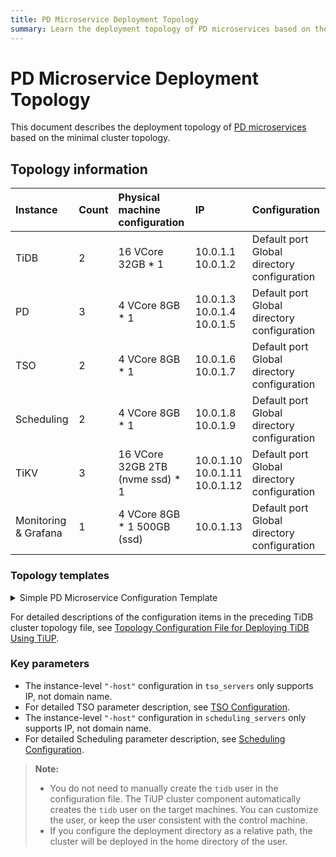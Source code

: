 ```yaml
---
title: PD Microservice Deployment Topology
summary: Learn the deployment topology of PD microservices based on the minimal cluster topology.
---
```


# PD Microservice Deployment Topology

This document describes the deployment topology of [PD microservices](/pd-microservices.md) based on the minimal cluster topology.

## Topology information

| Instance              | Count | Physical machine configuration       | IP                                      | Configuration             |
| :-------------------- | :---  | :----------------------------------- | :-------------------------------------- | :-------------------------|
| TiDB                  | 2     | 16 VCore 32GB * 1                    | 10.0.1.1 <br/> 10.0.1.2                 | Default port <br/> Global directory configuration |
| PD                    | 3     | 4 VCore 8GB * 1                      | 10.0.1.3 <br/> 10.0.1.4 <br/> 10.0.1.5  | Default port <br/> Global directory configuration |
| TSO                   | 2     | 4 VCore 8GB * 1                      | 10.0.1.6 <br/> 10.0.1.7                 | Default port <br/> Global directory configuration |
| Scheduling            | 2     | 4 VCore 8GB * 1                      | 10.0.1.8 <br/> 10.0.1.9                 | Default port <br/> Global directory configuration |
| TiKV                  | 3     | 16 VCore 32GB 2TB (nvme ssd) * 1     | 10.0.1.10 <br/> 10.0.1.11 <br/> 10.0.1.12 | Default port <br/> Global directory configuration |
| Monitoring & Grafana  | 1     | 4 VCore 8GB * 1 500GB (ssd)          | 10.0.1.13                               | Default port <br/> Global directory configuration |

### Topology templates

<details>
<summary>Simple PD Microservice Configuration Template</summary>

```yaml
# # Global variables are applied to all deployments and used as the default value of
# # the deployments if a specific deployment value is missing.
global:
  user: "tidb"
  ssh_port: 22
  deploy_dir: "/tidb-deploy"
  data_dir: "/tidb-data"
  listen_host: 0.0.0.0
  arch: "amd64"
  pd_mode: "ms"

monitored:
  node_exporter_port: 9200
  blackbox_exporter_port: 9215

# # Specifies the configuration of PD servers.
pd_servers:
  - host: 10.0.1.3
  - host: 10.0.1.4
  - host: 10.0.1.5

# # Specifies the configuration of TiDB servers.
tidb_servers:
  - host: 10.0.1.1
  - host: 10.0.1.2

# # Specifies the configuration of TiKV servers.
tikv_servers:
  - host: 10.0.1.10
  - host: 10.0.1.11
  - host: 10.0.1.12

# # Specifies the configuration of TSO servers.
tso_servers:
  - host: 10.0.1.6
  - host: 10.0.1.7

# # Specifies the configuration of Scheduling servers.
scheduling_servers:
  - host: 10.0.1.8
  - host: 10.0.1.9

# # Specifies the configuration of Prometheus servers.
monitoring_servers:
  - host: 10.0.1.13

# # Specifies the configuration of Grafana servers.
grafana_servers:
  - host: 10.0.1.13
```

</details>

For detailed descriptions of the configuration items in the preceding TiDB cluster topology file, see [Topology Configuration File for Deploying TiDB Using TiUP](/tiup/tiup-cluster-topology-reference.md).

### Key parameters

- The instance-level `"-host"` configuration in `tso_servers` only supports IP, not domain name.
- For detailed TSO parameter description, see [TSO Configuration](/tso-configuration-file.md).
- The instance-level `"-host"` configuration in `scheduling_servers` only supports IP, not domain name.
- For detailed Scheduling parameter description, see [Scheduling Configuration](/scheduling-configuration-file.md).

> **Note:**
>
> - You do not need to manually create the `tidb` user in the configuration file. The TiUP cluster component automatically creates the `tidb` user on the target machines. You can customize the user, or keep the user consistent with the control machine.
> - If you configure the deployment directory as a relative path, the cluster will be deployed in the home directory of the user.

